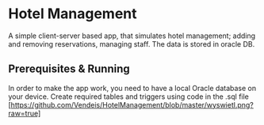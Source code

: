# Hotel Management

A simple client-server based app, that simulates hotel management;
adding and removing reservations, managing staff.
The data is stored in oracle DB.

## Prerequisites & Running

In order to make the app work, you need to have a local Oracle database on your device.
Create required tables and triggers using code in the .sql file
[https://github.com/Vendeis/HotelManagement/blob/master/wyswietl.png?raw=true]




